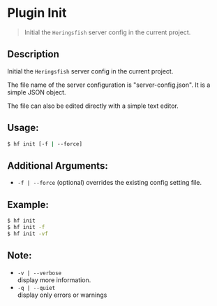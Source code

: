 
# Plugin Init

> Initial the `Heringsfish` server config in the current project.

## Description

Initial the `Heringsfish` server config in the current project. 

The file name of the server configuration is "server-config.json". It is a
simple JSON object.

The file can also be edited directly with a simple text editor.

## Usage:

```bash
$ hf init [-f | --force]
```

## Additional Arguments:

* `-f | --force` (optional) overrides the existing config setting file.

## Example:

```bash
$ hf init
$ hf init -f
$ hf init -vf
```

## Note:

* `-v | --verbose`<br>
  display more information.
* `-q | --quiet`<br>
  display only errors or warnings
